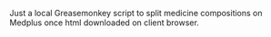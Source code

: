 Just a local Greasemonkey script to split medicine compositions on Medplus once html downloaded on client browser.
